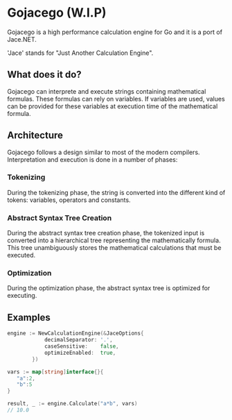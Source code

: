 # Gojacego (W.I.P)
Gojacego is a high performance calculation engine for Go and it is a port of Jace.NET. 

'Jace' stands for "Just Another Calculation Engine".
 
## What does it do?
Gojacego can interprete and execute strings containing mathematical formulas. These formulas can rely on variables. If variables are used, values can be provided for these variables at execution time of the mathematical formula.

## Architecture
Gojacego follows a design similar to most of the modern compilers. Interpretation and execution is done in a number of phases:

### Tokenizing
During the tokenizing phase, the string is converted into the different kind of tokens: variables, operators and constants.
### Abstract Syntax Tree Creation
During the abstract syntax tree creation phase, the tokenized input is converted into a hierarchical tree representing the mathematically formula. This tree unambiguously stores the mathematical calculations that must be executed.
### Optimization
During the optimization phase, the abstract syntax tree is optimized for executing.

## Examples 

```go
engine := NewCalculationEngine(&JaceOptions{
			decimalSeparator: '.',
			caseSensitive:    false,
			optimizeEnabled:  true,
		})

vars := map[string]interface{}{
   "a":2,
   "b":5
}

result, _ := engine.Calculate("a*b", vars)
// 10.0
```
